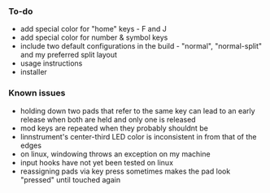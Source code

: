
### To-do
- add special color for "home" keys - F and J
- add special color for number & symbol keys
- include two default configurations in the build - "normal", "normal-split" and my preferred split layout
- usage instructions
- installer

### Known issues
- holding down two pads that refer to the same key can lead to an early release when both are held and only one is released
- mod keys are repeated when they probably shouldnt be 
- linnstrument's center-third LED color is inconsistent in from that of the edges
- on linux, windowing throws an exception on my machine
- input hooks have not yet been tested on linux
- reassigning pads via key press sometimes makes the pad look "pressed" until touched again


